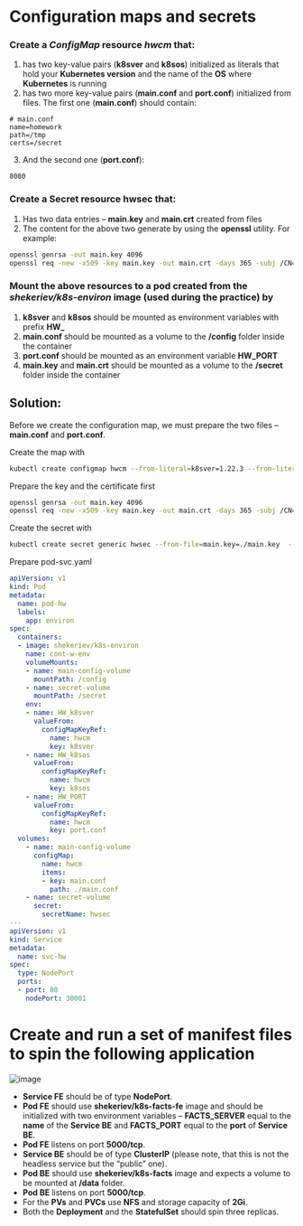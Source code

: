 # Configuration maps and secrets

### Create a *ConfigMap* resource *hwcm* that:

  1. has two key-value pairs (**k8sver** and **k8sos**) initialized as literals that hold your **Kubernetes version** and the name of the **OS** where **Kubernetes** is running
  2. has two more key-value pairs (**main.conf** and **port.conf**) initialized from files. The first one (**main.conf**) should contain:
  ```
  # main.conf
  name=homework
  path=/tmp
  certs=/secret
  ```
  3. And the second one (**port.conf**):
  ```
  8080
  ```
  
### Create a **Secret** resource **hwsec** that:
  1.	Has two data entries – **main.key** and **main.crt** created from files
  2.	The content for the above two generate by using the **openssl** utility. For example:
  ```bash
  openssl genrsa -out main.key 4096
  openssl req -new -x509 -key main.key -out main.crt -days 365 -subj /CN=www.hw.lab
  ```

### Mount the above resources to a pod created from the *shekeriev/k8s-environ* image (used during the practice) by 
  1.	**k8sver** and **k8sos** should be mounted as environment variables with prefix **HW_**
  2.	**main.conf** should be mounted as a volume to the **/config** folder inside the container
  3.	**port.conf** should be mounted as an environment variable **HW_PORT**
  4.	**main.key** and **main.crt** should be mounted as a volume to the **/secret** folder inside the container


## Solution: 

Before we create the configuration map, we must prepare the two files – **main.conf** and **port.conf**.


Create the map with

```bash
kubectl create configmap hwcm --from-literal=k8sver=1.22.3 --from-literal=k8sos="Debian GNU/Linux 10 (buster)" --from-file=./main.conf --from-file=./port.conf
```

Prepare the key and the certificate first

```bash
openssl genrsa -out main.key 4096
openssl req -new -x509 -key main.key -out main.crt -days 365 -subj /CN=www.hw.lab
```

Create the secret with

```bash
kubectl create secret generic hwsec --from-file=main.key=./main.key  --from-file=main.crt=./main.crt
```

Prepare pod-svc.yaml

```yaml
apiVersion: v1
kind: Pod
metadata:
  name: pod-hw
  labels:
    app: environ
spec:
  containers:
  - image: shekeriev/k8s-environ
    name: cont-w-env
    volumeMounts:
    - name: main-config-volume
      mountPath: /config
    - name: secret-volume
      mountPath: /secret
    env:
    - name: HW_k8sver 
      valueFrom:
        configMapKeyRef:
          name: hwcm
          key: k8sver
    - name: HW_k8sos 
      valueFrom:
        configMapKeyRef:
          name: hwcm
          key: k8sos
    - name: HW_PORT 
      valueFrom:
        configMapKeyRef:
          name: hwcm
          key: port.conf
  volumes:
    - name: main-config-volume
      configMap:
        name: hwcm
        items:
        - key: main.conf
          path: ./main.conf
    - name: secret-volume
      secret:
        secretName: hwsec
---
apiVersion: v1
kind: Service
metadata:
  name: svc-hw
spec:
  type: NodePort
  ports:
  - port: 80
    nodePort: 30001
```


# Create and run a set of manifest files to spin the following application

![image](https://user-images.githubusercontent.com/34960418/147851307-799f5bb1-d649-4684-83d4-f15100bce20e.png)

-	**Service FE** should be of type **NodePort**.
-	**Pod FE** should use **shekeriev/k8s-facts-fe** image and should be initialized with two environment variables – **FACTS_SERVER** equal to the **name** of the **Service BE** and **FACTS_PORT** equal to the **port** of **Service BE**.
-	**Pod FE** listens on port **5000/tcp**.
-	**Service BE** should be of type **ClusterIP** (please note, that this is not the headless service but the “public” one).
-	**Pod BE** should use **shekeriev/k8s-facts** image and expects a volume to be mounted at **/data** folder.
-	**Pod BE** listens on port **5000/tcp**.
-	For the **PVs** and **PVCs** use **NFS** and storage capacity of **2Gi**.
-	Both the **Deployment** and the **StatefulSet** should spin three replicas.

